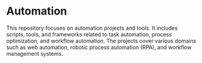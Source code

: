 # Automation
This repository focuses on automation projects and tools. It includes scripts, tools, and frameworks related to task automation, process optimization, and workflow automation. The projects cover various domains such as web automation, robotic process automation (RPA), and workflow management systems.
